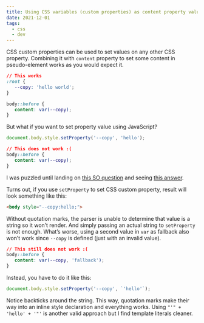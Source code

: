 ```yaml
---
title: Using CSS variables (custom properties) as content property value
date: 2021-12-01
tags:
  - css
  - dev
---
```


CSS custom properties can be used to set values on any other CSS property. Combining it with `content` property to set some content in pseudo-element works as you would expect it.

```css
// This works
:root {
   --copy: 'hello world';
}

body::before {
   content: var(--copy);
}
```

But what if you want to set property value using JavaScript?

```js
document.body.style.setProperty('--copy', 'hello');
```

```css
// This does not work :(
body::before {
   content: var(--copy);
}
```

I was puzzled until landing on [this SO question](https://stackoverflow.com/q/40164169/2382115) and seeing [this answer](https://stackoverflow.com/a/40164254/2382115).

Turns out, if you use `setProperty` to set CSS custom property, result will look something like this:

```html
<body style="--copy:hello;">
```

Without quotation marks, the parser is unable to determine that value is a string so it won’t render. And simply passing an actual string to `setProperty` is not enough. What’s worse, using a second value in `var` as fallback also won’t work since `--copy` is defined (just with an invalid value).

```css
// This still does not work :(
body::before {
   content: var(--copy, 'fallback');
}
```

Instead, you have to do it like this:

```js
document.body.style.setProperty('--copy', `'hello'`);
```

Notice backticks around the string. This way, quotation marks make their way into an inline style declaration and everything works. Using `"'" + 'hello' + '"'` is another valid approach but I find template literals cleaner.
